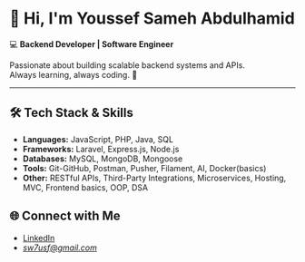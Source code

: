 # 👋 Hi, I'm Youssef Sameh Abdulhamid  

💻 **Backend Developer | Software Engineer**  

Passionate about building scalable backend systems and APIs.  
Always learning, always coding. 🚀  

---

## 🛠️ Tech Stack & Skills  

- **Languages:** JavaScript, PHP, Java, SQL  
- **Frameworks:** Laravel, Express.js, Node.js  
- **Databases:** MySQL, MongoDB, Mongoose  
- **Tools:** Git-GitHub, Postman, Pusher, Filament, AI, Docker(basics)
- **Other:**   RESTful APIs, Third-Party Integrations, Microservices, Hosting, MVC, Frontend basics, OOP, DSA


## 🌐 Connect with Me  
- [LinkedIn](https://www.linkedin.com/in/sw-usf)  
-  *sw7usf@gmail.com*  
